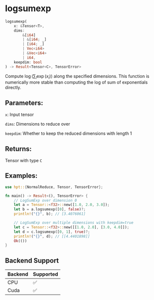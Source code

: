 # logsumexp
```rust
logsumexp(
    x: &Tensor<T>, 
    dims: 
        &[i64]
        | &[i64; _]
        | [i64; _] 
        | Vec<i64> 
        | &Vec<i64>
        | i64, 
    keepdim: bool
) -> Result<Tensor<C>, TensorError>
```
Compute $\log(\sum_{i} \exp(x_i))$ along the specified dimensions. This function is numerically more stable than computing the log of sum of exponentials directly.

## Parameters:
`x`: Input tensor

`dims`: Dimensions to reduce over

`keepdim`: Whether to keep the reduced dimensions with length 1

## Returns:
Tensor with type `C`

## Examples:
```rust
use hpt::{NormalReduce, Tensor, TensorError};

fn main() -> Result<(), TensorError> {
    // LogSumExp over dimension 0
    let a = Tensor::<f32>::new([1.0, 2.0, 3.0]);
    let b = a.logsumexp([0], false)?;
    println!("{}", b); // [3.4076061]

    // LogSumExp over multiple dimensions with keepdim=true
    let c = Tensor::<f32>::new([[1.0, 2.0], [3.0, 4.0]]);
    let d = c.logsumexp([0, 1], true)?;
    println!("{}", d); // [[4.4401898]]
    Ok(())
}
```
## Backend Support
| Backend | Supported |
|---------|-----------|
| CPU     | ✅         |
| Cuda    | ✅        |